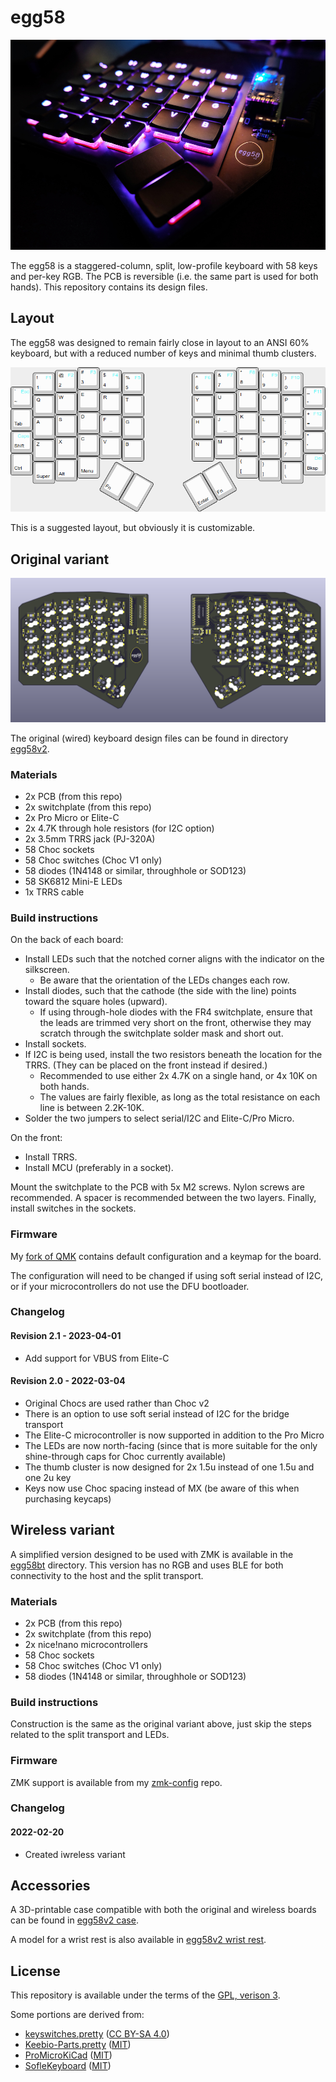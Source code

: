 # egg58

![photo](images/egg58.jpg)

The egg58 is a staggered-column, split, low-profile keyboard with 58 keys and per-key RGB. The PCB is reversible (i.e. the same part is used for both hands). This repository contains its design files.

## Layout

The egg58 was designed to remain fairly close in layout to an ANSI 60% keyboard, but with a reduced number of keys and
minimal thumb clusters.

![layout](images/layout.png)

This is a suggested layout, but obviously it is customizable.

## Original variant

![render](images/render.png)

The original (wired) keyboard design files can be found in directory [egg58v2](egg58v2).

### Materials

- 2x PCB (from this repo)
- 2x switchplate (from this repo)
- 2x Pro Micro or Elite-C
- 2x 4.7K through hole resistors (for I2C option)
- 2x 3.5mm TRRS jack (PJ-320A)
- 58 Choc sockets
- 58 Choc switches (Choc V1 only)
- 58 diodes (1N4148 or similar, throughhole or SOD123)
- 58 SK6812 Mini-E LEDs
- 1x TRRS cable

### Build instructions

On the back of each board:

- Install LEDs such that the notched corner aligns with the indicator on the silkscreen.
  - Be aware that the orientation of the LEDs changes each row.
- Install diodes, such that the cathode (the side with the line) points toward the square holes (upward). 
  - If using through-hole diodes with the FR4 switchplate, ensure that the leads are trimmed very short on the front, otherwise they may scratch through the switchplate solder mask and short out.
- Install sockets.
- If I2C is being used, install the two resistors beneath the location for the TRRS. (They can be placed on the front instead if desired.)
  - Recommended to use either 2x 4.7K on a single hand, or 4x 10K on both hands.
  - The values are fairly flexible, as long as the total resistance on each line is between 2.2K-10K.
- Solder the two jumpers to select serial/I2C and Elite-C/Pro Micro.

On the front:

- Install TRRS.
- Install MCU (preferably in a socket).

Mount the switchplate to the PCB with 5x M2 screws. Nylon screws are recommended. A spacer is recommended between the two layers. Finally, install switches in the sockets.

### Firmware

My [fork of QMK](https://github.com/tmick0/qmk_firmware/tree/egg58/keyboards/egg58) contains default configuration and a keymap for the board.

The configuration will need to be changed if using soft serial instead of I2C, or if your microcontrollers do not use the DFU bootloader.

### Changelog

#### Revision 2.1 - 2023-04-01

- Add support for VBUS from Elite-C

#### Revision 2.0 - 2022-03-04

- Original Chocs are used rather than Choc v2
- There is an option to use soft serial instead of I2C for the bridge transport
- The Elite-C microcontroller is now supported in addition to the Pro Micro
- The LEDs are now north-facing (since that is more suitable for the only shine-through caps for Choc currently available)
- The thumb cluster is now designed for 2x 1.5u instead of one 1.5u and one 2u key
- Keys now use Choc spacing instead of MX (be aware of this when purchasing keycaps)

## Wireless variant

A simplified version designed to be used with ZMK is available in the [egg58bt](egg58bt) directory. This version has no RGB and uses BLE for both connectivity to the host and the split transport.

### Materials

- 2x PCB (from this repo)
- 2x switchplate (from this repo)
- 2x nice!nano microcontrollers
- 58 Choc sockets
- 58 Choc switches (Choc V1 only)
- 58 diodes (1N4148 or similar, throughhole or SOD123)

### Build instructions

Construction is the same as the original variant above, just skip the steps related to the split transport and LEDs.

### Firmware

ZMK support is available from my [zmk-config](https://github.com/tmick0/zmk-config) repo.

### Changelog

#### 2022-02-20

- Created iwreless variant

## Accessories

A 3D-printable case compatible with both the original and wireless boards can be found in [egg58v2 case](egg58v2%20case).

A model for a wrist rest is also available in [egg58v2 wrist rest](egg58v2%20wrist%20rest).

## License

This repository is available under the terms of the [GPL, verison 3](LICENSE).

Some portions are derived from:

- [keyswitches.pretty](https://github.com/daprice/keyswitches.pretty) ([CC BY-SA 4.0](https://creativecommons.org/licenses/by-sa/4.0/))
- [Keebio-Parts.pretty](https://github.com/keebio/Keebio-Parts.pretty) ([MIT](https://github.com/keebio/Keebio-Parts.pretty/blob/master/LICENSE))
- [ProMicroKiCad](https://github.com/Biacco42/ProMicroKiCad) ([MIT](https://github.com/Biacco42/ProMicroKiCad/blob/master/LICENSE))
- [SofleKeyboard](https://github.com/josefadamcik/SofleKeyboard) ([MIT](https://github.com/josefadamcik/SofleKeyboard/blob/master/LICENSE))

